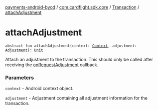 [payments-android-byod](../../index.md) / [com.cardflight.sdk.core](../index.md) / [Transaction](index.md) / [attachAdjustment](./attach-adjustment.md)

# attachAdjustment

`abstract fun attachAdjustment(context: `[`Context`](https://developer.android.com/reference/android/content/Context.html)`, adjustment: `[`Adjustment`](../-adjustment/index.md)`): `[`Unit`](https://kotlinlang.org/api/latest/jvm/stdlib/kotlin/-unit/index.html)

Attach an adjustment to the transaction. This should only be called after receiving the
[onRequestAdjustment](../../com.cardflight.sdk.core.interfaces/-transaction-handler/on-request-adjustment.md) callback.

### Parameters

`context` - Android context object.

`adjustment` - Adjustment containing all adjustment information for the transaction.